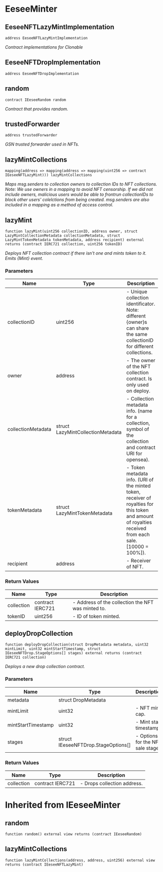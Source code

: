 # EeseeMinter


## EeseeNFTLazyMintImplementation

```solidity
address EeseeNFTLazyMintImplementation
```

_Contract implementations for Clonable_

## EeseeNFTDropImplementation

```solidity
address EeseeNFTDropImplementation
```

## random

```solidity
contract IEeseeRandom random
```

_Contract that provides random._

## trustedForwarder

```solidity
address trustedForwarder
```

_GSN trusted forwarder used in NFTs._

## lazyMintCollections

```solidity
mapping(address => mapping(address => mapping(uint256 => contract IEeseeNFTLazyMint))) lazyMintCollections
```

_Maps msg.senders to collection owners to collection IDs to NFT collections.
Note: We use owners in a mapping to avoid NFT censorship. 
If we did not include owners, malicious users would be able to frontrun collectionIDs to block other users' colelctions from being created.
msg.senders are also included in a mapping as a method of access control._

## lazyMint

```solidity
function lazyMint(uint256 collectionID, address owner, struct LazyMintCollectionMetadata collectionMetadata, struct LazyMintTokenMetadata tokenMetadata, address recipient) external returns (contract IERC721 collection, uint256 tokenID)
```

_Deploys NFT collection contract if there isn't one and mints token to it. Emits {Mint} event._

### Parameters

| Name | Type | Description |
| ---- | ---- | ----------- |
| collectionID | uint256 | - Unique collection identificator. Note: different {owner}s can share the same collectionID for different collections. |
| owner | address | - The owner of the NFT collection contract. Is only used on deploy. |
| collectionMetadata | struct LazyMintCollectionMetadata | - Collection metadata info. (name for a collection, symbol of the collection and contract URI for opensea). |
| tokenMetadata | struct LazyMintTokenMetadata | - Token metadata info. (URI of the minted token, receiver of royalties for this token and amount of royalties received from each sale. [10000 = 100%]). |
| recipient | address | - Receiver of NFT. |

### Return Values

| Name | Type | Description |
| ---- | ---- | ----------- |
| collection | contract IERC721 | - Address of the collection the NFT was minted to. |
| tokenID | uint256 | - ID of token minted. |

## deployDropCollection

```solidity
function deployDropCollection(struct DropMetadata metadata, uint32 mintLimit, uint32 mintStartTimestamp, struct IEeseeNFTDrop.StageOptions[] stages) external returns (contract IERC721 collection)
```

_Deploys a new drop collection contract._

### Parameters

| Name | Type | Description |
| ---- | ---- | ----------- |
| metadata | struct DropMetadata |  |
| mintLimit | uint32 | - NFT mint cap. |
| mintStartTimestamp | uint32 | - Mint start timestamp. |
| stages | struct IEeseeNFTDrop.StageOptions[] | - Options for the NFT sale stages. |

### Return Values

| Name | Type | Description |
| ---- | ---- | ----------- |
| collection | contract IERC721 | - Drops collection address. |


# Inherited from IEeseeMinter

## random

```solidity
function random() external view returns (contract IEeseeRandom)
```

## lazyMintCollections

```solidity
function lazyMintCollections(address, address, uint256) external view returns (contract IEeseeNFTLazyMint)
```



